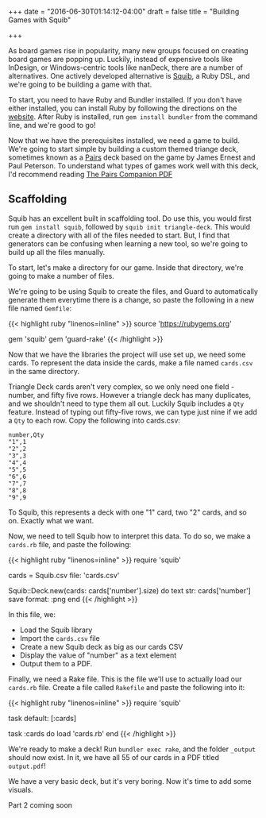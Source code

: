 +++
date = "2016-06-30T01:14:12-04:00"
draft = false
title = "Building Games with Squib"

+++

As board games rise in popularity, many new groups focused on creating board games are popping up. Luckily, instead of expensive tools like InDesign, or Windows-centric tools like nanDeck, there are a number of alternatives. One actively developed alternative is [Squib](http://squib.rocks), a Ruby DSL, and we're going to be building a game with that.

To start, you need to have Ruby and Bundler installed. If you don't have either installed, you can install Ruby by following the directions on the [website](https://www.ruby-lang.org/en/downloads/). After Ruby is installed, run `gem install bundler` from the command line, and we're good to go! 

Now that we have the prerequisites installed, we need a game to build. We're going to start simple by building a custom themed triange deck, sometimes known as a [Pairs](http://cheapass.com/node/142) deck based on the game by James Ernest and Paul Peterson. To understand what types of games work well with this deck, I'd recommend reading [The Pairs Companion PDF](http://cheapass.com/sites/default/files/PairsCompanionBook.Scaffolding)

## Scaffolding

Squib has an excellent built in scaffolding tool. Do use this, you would first run `gem install squib`, followed by `squib init triangle-deck`. This would create a directory with all of the files needed to start. But, I find that generators can be confusing when learning a new tool, so we're going to build up all the files manually. 

To start, let's make a directory for our game. Inside that directory, we're going to make a number of files. 

We're going to be using Squib to create the files, and Guard to automatically generate them everytime there is a change, so paste the following in a new file named `Gemfile`:

{{< highlight ruby "linenos=inline" >}}
source 'https://rubygems.org'

gem 'squib'
gem 'guard-rake'
{{< /highlight >}}

Now that we have the libraries the project will use set up, we need some cards. To represent the data inside the cards, make a file named `cards.csv` in the same directory. 

Triangle Deck cards aren't very complex, so we only need one field - number, and fifty five rows. However a triangle deck has many duplicates, and we shouldn't need to type them all out. Luckily Squib includes a `Qty` feature. Instead of typing out fifty-five rows, we can type just nine if we add a `Qty` to each row. Copy the following into cards.csv:

```
number,Qty
"1",1
"2",2
"3",3
"4",4
"5",5
"6",6
"7",7
"8",8
"9",9
```

To Squib, this represents a deck with one "1" card, two "2" cards, and so on. Exactly what we want.

Now, we need to tell Squib how to interpret this data. To do so, we make a `cards.rb` file, and paste the following:


{{< highlight ruby "linenos=inline" >}}
require 'squib'

cards = Squib.csv file: 'cards.csv'

Squib::Deck.new(cards: cards['number'].size) do
  text str: cards['number'] 
  save format: :png
end
{{< /highlight >}}

In this file, we: 

* Load the Squib library
* Import the `cards.csv` file
* Create a new Squib deck as big as our cards CSV
* Display the value of "number" as a text element
* Output them to a PDF. 


Finally, we need a Rake file. This is the file we'll use to actually load our `cards.rb` file. Create a file called `Rakefile` and paste the following into it:

{{< highlight ruby "linenos=inline" >}}
require 'squib'

task default: [:cards]

task :cards do
  load 'cards.rb'
end
{{< /highlight >}}

We're ready to make a deck! Run `bundler exec rake`, and the folder `_output` should now exist. In it, we have all 55 of our cards in a PDF titled `output.pdf`!

We have a very basic deck, but it's very boring. Now it's time to add some visuals.

Part 2 coming soon
